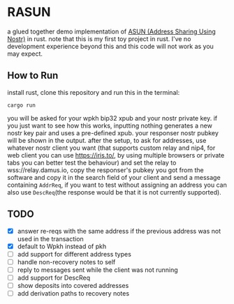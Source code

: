 # RASUN
a glued together demo implementation of [ASUN (Address Sharing Using Nostr)](https://github.com/PraiseTheMithra/ASUN) in rust.
note that this is my first toy project in rust. I've no development experience beyond this and this code will not work as you may expect.
## How to Run
install rust, clone this repository and run this in the terminal:
```
cargo run
```
you will be asked for your wpkh bip32 xpub and your nostr private key. if you just want to see how this works, inputting nothing generates a new nostr key pair and uses a pre-defined xpub.
your responser nostr pubkey will be shown in the output.
after the setup, to ask for addresses, use whatever nostr client you want (that supports custom relay and nip4, for web client you can use https://iris.to/, by using multiple browsers or private tabs you can better test the behaviour) and set the relay to wss://relay.damus.io, copy the responser's pubkey you got from the software and copy it in the search field of your client and send a message containing `AddrReq`, if you want to test without assigning an address you can also use `DescReq`(the response would be that it is not currently supported).


## TODO
- [x] answer re-reqs with the same address if the previous address was not used in the transaction
- [x] default to Wpkh instead of pkh
- [ ] add support for different address types
- [ ] handle non-recovery notes to self
- [ ] reply to messages sent while the client was not running
- [ ] add support for DescReq
- [ ] show deposits into covered addresses
- [ ] add derivation paths to recovery notes
